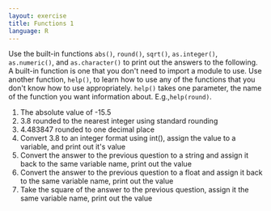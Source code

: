 ```yaml
---
layout: exercise
title: Functions 1
language: R
---
```


Use the built-in functions `abs()`, `round()`, `sqrt()`, `as.integer()`, `as.numeric()`, and `as.character()` to print out the answers to the following. A built-in function is one
that you don't need to import a module to use. Use another function, `help()`,
to learn how to use any of the functions that you don't know how to use
appropriately. `help()` takes one parameter, the name of the function you want
information about. E.g.,`help(round)`.

1. The absolute value of -15.5
2. 3.8 rounded to the nearest integer using standard rounding
3. 4.483847 rounded to one decimal place
4. Convert 3.8 to an integer format using int(), assign the value to a
variable, and print out it's value
5. Convert the answer to the previous question to a string and assign it
back to the same variable name, print out the value
6. Convert the answer to the previous question to a float and assign it
back to the same variable name, print out the value
7. Take the square of the answer to the previous question, assign it the
same variable name, print out the value
